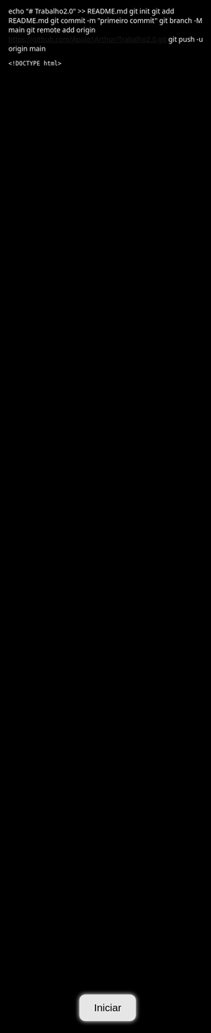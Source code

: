 echo "# Trabalho2.0" >> README.md 
git init 
git add README.md 
git commit -m "primeiro commit" 
git branch -M main 
git remote add origin https://github.com/Apolo1Arthur/Trabalho2.0.git
 git push -u origin main


    
    <!DOCTYPE html>
<html lang="pt-br">
<head>
  <meta charset="UTF-8" />
  <meta name="viewport" content="width=device-width, initial-scale=1.0"/>
  <title>Oprah Winfrey - História Interativa</title>
  <style>
    * {margin: 0; padding: 0; box-sizing: border-box;}
    html, body {
      width: 100%; height: 100%;
      font-family: 'Segoe UI', sans-serif;
      background-color: black;
      color: white;
      overflow: hidden;
    }

    #slide {
      position: absolute;
      inset: 0;
      background-size: cover;
      background-position: center;
      display: flex;
      justify-content: center;
      align-items: center;
      flex-direction: column;
      animation-fill-mode: forwards;
    }

    #intro {
      position: absolute;
      inset: 0;
      background-image: url("st0.jpg");
      background-size: cover;
      background-position: center;
      display: flex;
      justify-content: center;
      align-items: center;
      flex-direction: column;
      z-index: 20;
    }

    #intro h1 {
      font-size: 3rem;
      background: rgba(0, 0, 0, 0.6);
      padding: 20px;
      border-radius: 15px;
      animation: textZoomIn 2s ease forwards;
    }

    #startBtn {
      margin-top: 20px;
      padding: 15px 30px;
      font-size: 1.3rem;
      border: none;
      border-radius: 12px;
      background-color: rgba(255,255,255,0.9);
      color: black;
      cursor: pointer;
      animation: pulse 2s infinite;
    }

    #textBox {
      max-width: 800px;
      margin-top: auto;
      margin-bottom: 100px;
      background: rgba(0, 0, 0, 0.6);
      padding: 20px 30px;
      border-radius: 15px;
      font-size: 1.2rem;
      line-height: 1.6;
      animation-fill-mode: forwards;
      text-align: center;
    }

    #controls {
      position: fixed;
      bottom: 20px;
      left: 50%;
      transform: translateX(-50%);
      display: flex;
      gap: 15px;
      z-index: 10;
    }

    button {
      padding: 12px 20px;
      font-size: 1rem;
      border: none;
      border-radius: 10px;
      background-color: rgba(255,255,255,0.9);
      color: black;
      cursor: pointer;
      transition: transform 0.3s;
    }

    button:hover:not(:disabled) {
      transform: scale(1.05);
    }

    button:disabled {
      background-color: rgba(150,150,150,0.5);
      cursor: not-allowed;
    }

    /* Animações */
    @keyframes textZoomIn {
      0% { transform: scale(0); opacity: 0; }
      100% { transform: scale(1); opacity: 1; }
    }

    @keyframes pulse {
      0%, 100% { transform: scale(1); box-shadow: 0 0 10px white; }
      50% { transform: scale(1.05); box-shadow: 0 0 20px white; }
    }

    @keyframes textWiggle {
      0% { transform: rotate(0deg); }
      25% { transform: rotate(1deg); }
      50% { transform: rotate(-1deg); }
      75% { transform: rotate(1deg); }
      100% { transform: rotate(0deg); }
    }
  </style>
</head>
<body>

<div id="intro">
  <h1>História de Oprah Winfrey</h1>
  <button id="startBtn">Iniciar</button>
</div>

<div id="slide">
  <div id="textBox"></div>
</div>

<div id="controls" style="display: none;">
  <button id="prevBtn">Anterior</button>
  <button id="chapterBtn">Ver Capítulos</button>
  <button id="nextBtn">Próximo</button>
</div>

<audio id="bgMusic" autoplay loop></audio>
<audio id="clickSound" src="ip.wav"></audio>

<script>
  const textos = [
    "",
    "Capítulo 1: O nascimento de Oprah Winfrey em circunstâncias desafiadoras...\n\nOprah nasceu no Mississippi em meio à pobreza extrema, enfrentando adversidades desde o início. Mas seu brilho e determinação mudariam o curso de sua vida.",
    "Capítulo 2: A infância marcada por dificuldades e perseverança...\n\nAbusada e rejeitada, Oprah encontrou refúgio nos livros e em sua própria voz. Ela transformou dor em força.",
    "Capítulo 3: Os primeiros passos na televisão...\n\nCom apenas 19 anos, Oprah entrou no jornalismo televisivo e logo mostrou seu carisma único.",
    "Capítulo 4: O sucesso estrondoso do talk show...\n\nThe Oprah Winfrey Show revolucionou a TV, misturando empatia, emoção e temas sociais.",
    "Capítulo 5: Envolvimento em causas sociais...\n\nOprah fundou escolas, doou milhões e usou sua influência para inspirar justiça e educação.",
    "Capítulo 6: Legado e impacto cultural...\n\nDe figura televisiva a ícone global, Oprah representa resiliência, empoderamento e humanidade.",
    "Ver Capítulos:\n\nClique nos botões para explorar cada parte da história de Oprah."
  ];

  const imagens = [
    "st0.jpg", "st1.jpg", "st2.jpg", "st3.jpg", "st4.jpg", "st5.jpg", "st6.jpg", "stx.jpg"
  ];

  const musicas = [
    "musica0.mp3", "musica1.mp3", "musica2.mp3", "musica3.mp3",
    "musica4.mp3", "musica5.mp3", "musica6.mp3", "musicax.mp3"
  ];

  let index = 0;
  const total = textos.length - 1;

  const intro = document.getElementById("intro");
  const slide = document.getElementById("slide");
  const textBox = document.getElementById("textBox");
  const prevBtn = document.getElementById("prevBtn");
  const nextBtn = document.getElementById("nextBtn");
  const chapterBtn = document.getElementById("chapterBtn");
  const controls = document.getElementById("controls");
  const bgMusic = document.getElementById("bgMusic");
  const clickSound = document.getElementById("clickSound");
  const startBtn = document.getElementById("startBtn");

  function updateSlide() {
    slide.style.backgroundImage = `url(${imagens[index]})`;
    textBox.textContent = textos[index];
    textBox.style.animation = "textWiggle 1s ease";
    setTimeout(() => {
      textBox.style.animation = "";
    }, 1000);

    bgMusic.src = musicas[index];
    bgMusic.play();

    prevBtn.disabled = index <= 1;
    nextBtn.disabled = index >= total - 1;
  }

  startBtn.onclick = () => {
    clickSound.play();
    intro.style.display = "none";
    controls.style.display = "flex";
    index = 1;
    updateSlide();
  };

  nextBtn.onclick = () => {
    if (index < total) {
      index++;
      clickSound.play();
      updateSlide();
    }
  };

  prevBtn.onclick = () => {
    if (index > 1) {
      index--;
      clickSound.play();
      updateSlide();
    }
  };

  chapterBtn.onclick = () => {
    index = total;
    clickSound.play();
    updateSlide();
  };
</script>

</body>
</html>

